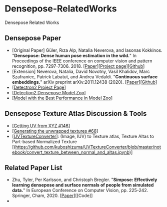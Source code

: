 # Densepose-RelatedWorks
Densepose Related Works

## Densepose Paper
- [Original Paper] Güler, Rıza Alp, Natalia Neverova, and Iasonas Kokkinos. "**Densepose: Dense human pose estimation in the wild.**" In Proceedings of the IEEE conference on computer vision and pattern recognition, pp. 7297-7306. 2018. [[Paper](https://openaccess.thecvf.com/content_cvpr_2018/papers/Guler_DensePose_Dense_Human_CVPR_2018_paper.pdf)][[Project page](http://densepose.org/)][[Github](https://github.com/facebookresearch/DensePose)]
- [Extension] Neverova, Natalia, David Novotny, Vasil Khalidov, Marc Szafraniec, Patrick Labatut, and Andrea Vedaldi. "**Continuous surface embeddings.**" arXiv preprint arXiv:2011.12438 (2020). [[Paper](https://arxiv.org/abs/2011.12438)][[Github](https://github.com/facebookresearch/detectron2/blob/main/projects/DensePose/doc/DENSEPOSE_CSE.md)]
- [[Detectron2 Project Page](https://github.com/facebookresearch/detectron2/tree/main/projects/DensePose)]
- [[Detection2 Densepose Model Zoo]( https://github.com/facebookresearch/detectron2/blob/main/projects/DensePose/doc/DENSEPOSE_IUV.md#ModelZoo)]
- [[Model with the Best Performance in Model Zoo](https://github.com/facebookresearch/detectron2/blob/main/projects/DensePose/doc/DENSEPOSE_IUV.md#-improved-baselines-deeplabv3-head)]

## Densepose Texture Atlas Discussion & Tools
- [[Getting UV from XYZ #146](https://github.com/facebookresearch/DensePose/issues/146#issuecomment-464469641)]
- [[Generating the unwrapped textures #68](https://github.com/facebookresearch/DensePose/issues/68)]
- [[UVTextureConverter](https://github.com/kuboshizuma/UVTextureConverter)]: (Image, IUV) to Texture atlas, Texture Altas to Part-based Normalized Texture [(https://github.com/kuboshizuma/UVTextureConverter/blob/master/notebook/convert_texture_between_normal_and_altas.ipynb)]


## Related Paper List
- Zhu, Tyler, Per Karlsson, and Christoph Bregler. "**Simpose: Effectively learning densepose and surface normals of people from simulated data.**" In European Conference on Computer Vision, pp. 225-242. Springer, Cham, 2020. [[Paper](https://arxiv.org/abs/2007.15506)][[Code]]
- 



